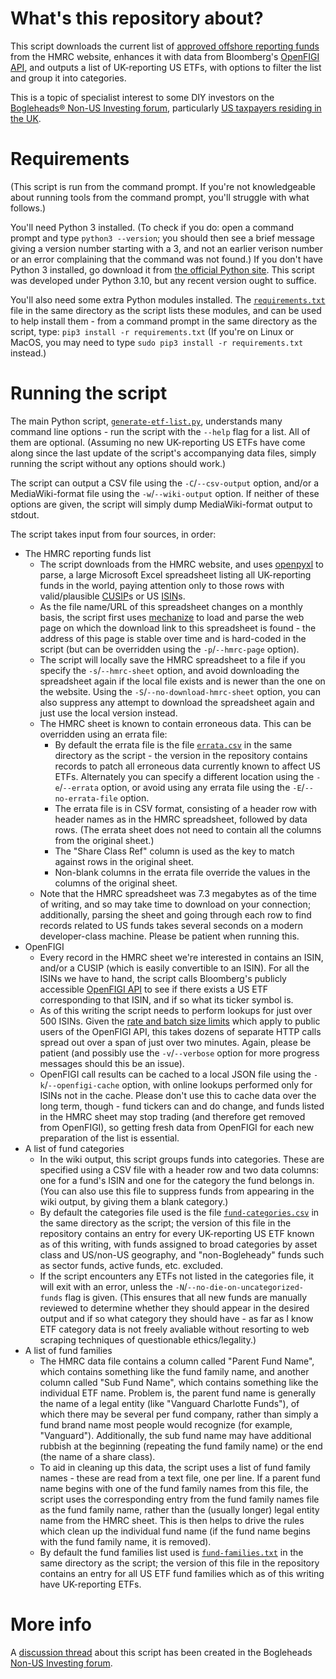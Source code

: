 # What's this repository about?

This script downloads the current list of [approved offshore reporting funds](https://www.gov.uk/government/publications/offshore-funds-list-of-reporting-funds) from the HMRC website, enhances it with data from Bloomberg's [OpenFIGI API](https://www.openfigi.com/api), and outputs a list of UK-reporting US ETFs, with options to filter the list and group it into categories.

This is a topic of specialist interest to some DIY investors on the [Bogleheads&reg; Non-US Investing forum](https://www.bogleheads.org/forum/viewforum.php?f=22), particularly [US taxpayers residing in the UK](https://www.bogleheads.org/wiki/Investing_from_the_UK_for_US_citizens_and_US_permanent_residents).


# Requirements

(This script is run from the command prompt.  If you're not knowledgeable about running tools from the command prompt, you'll struggle with what follows.)

You'll need Python 3 installed.  (To check if you do: open a command prompt and type `python3 --version`; you should then see a brief message giving a version number starting with a 3, and not an earlier verison number or an error complaining that the command was not found.)  If you don't have Python 3 installed, go download it from [the official Python site](https://www.python.org/downloads/).  This script was developed under Python 3.10, but any recent version ought to suffice.

You'll also need some extra Python modules installed. The [`requirements.txt`](requirements.txt) file in the same directory as the script lists these modules, and can be used to help install them - from a command prompt in the same directory as the script, type: `pip3 install -r requirements.txt`  (If you're on Linux or MacOS, you may need to type `sudo pip3 install -r requirements.txt` instead.)


# Running the script

The main Python script, [`generate-etf-list.py`](generate-etf-list.py), understands many command line options - run the script with the `--help` flag for a list.  All of them are optional.  (Assuming no new UK-reporting US ETFs have come along since the last update of the script's accompanying data files, simply running the script without any options should work.)

The script can output a CSV file using the `-C`/`--csv-output` option, and/or a MediaWiki-format file using the `-w`/`--wiki-output` option.  If neither of these options are given, the script will simply dump MediaWiki-format output to stdout.

The script takes input from four sources, in order:

  * The HMRC reporting funds list
    * The script downloads from the HMRC website, and uses [openpyxl](https://openpyxl.readthedocs.io/en/stable/) to parse, a large Microsoft Excel spreadsheet listing all UK-reporting funds in the world, paying attention only to those rows with valid/plausible [CUSIP](https://en.wikipedia.org/wiki/CUSIP)s or US [ISIN](https://en.wikipedia.org/wiki/International_Securities_Identification_Number)s.
    * As the file name/URL of this spreadsheet changes on a monthly basis, the script first uses [mechanize](https://mechanize.readthedocs.io/en/latest/) to load and parse the web page on which the download link to this spreadsheet is found - the address of this page is stable over time and is hard-coded in the script (but can be overridden using the `-p`/`--hmrc-page` option).
    * The script will locally save the HMRC spreadsheet to a file if you specify the `-s`/`--hmrc-sheet` option, and avoid downloading the spreadsheet again if the local file exists and is newer than the one on the website.  Using the `-S`/`--no-download-hmrc-sheet` option, you can also suppress any attempt to download the spreadsheet again and just use the local version instead.
    * The HMRC sheet is known to contain erroneous data.  This can be overridden using an errata file:
      * By default the errata file is the file [`errata.csv`](errata.csv) in the same directory as the script - the version in the repository contains records to patch all erroneous data currently known to affect US ETFs.  Alternately you can specify a different location using the `-e`/`--errata` option, or avoid using any errata file using the `-E`/`--no-errata-file` option.
      * The errata file is in CSV format, consisting of a header row with header names as in the HMRC spreadsheet, followed by data rows.  (The errata sheet does not need to contain all the columns from the original sheet.) 
      * The "Share Class Ref" column is used as the key to match against rows in the original sheet.
      * Non-blank columns in the errata file override the values in the columns of the original sheet.
    * Note that the HMRC spreadsheet was 7.3 megabytes as of the time of writing, and so may take time to download on your connection; additionally, parsing the sheet and going through each row to find records related to US funds takes several seconds on a modern developer-class machine.  Please be patient when running this.
  * OpenFIGI
    * Every record in the HMRC sheet we're interested in contains an ISIN, and/or a CUSIP (which is easily convertible to an ISIN).  For all the ISINs we have to hand, the script calls Bloomberg's publicly accessible [OpenFIGI API](https://www.openfigi.com/api) to see if there exists a US ETF corresponding to that ISIN, and if so what its ticker symbol is.
    * As of this writing the script needs to perform lookups for just over 500 ISINs.  Given the [rate and batch size limits](https://www.openfigi.com/api#rate-limit) which apply to public users of the OpenFIGI API, this takes dozens of separate HTTP calls spread out over a span of just over two minutes.  Again, please be patient (and possibly use the `-v`/`--verbose` option for more progress messages should this be an issue).
    * OpenFIGI call results can be cached to a local JSON file using the `-k`/`--openfigi-cache` option, with online lookups performed only for ISINs not in the cache.  Please don't use this to cache data over the long term, though - fund tickers can and do change, and funds listed in the HMRC sheet may stop trading (and therefore get removed from OpenFIGI), so getting fresh data from OpenFIGI for each new preparation of the list is essential.
  * A list of fund categories
    * In the wiki output, this script groups funds into categories.  These are specified using a CSV file with a header row and two data columns: one for a fund's ISIN and one for the category the fund belongs in.  (You can also use this file to suppress funds from appearing in the wiki output, by giving them a blank category.)
    * By default the categories file used is the file [`fund-categories.csv`](fund-categories.csv) in the same directory as the script; the version of this file in the repository contains an entry for every UK-reporting US ETF known as of this writing, with funds assigned to broad categories by asset class and US/non-US geography, and "non-Bogleheady" funds such as sector funds, active funds, etc. excluded.
    * If the script encounters any ETFs not listed in the categories file, it will exit with an error, unless the `-N`/`--no-die-on-uncategorized-funds` flag is given.  (This ensures that all new funds are manually reviewed to determine whether they should appear in the desired output and if so what category they should have - as far as I know ETF category data is not freely avaliable without resorting to web scraping techniques of questionable ethics/legality.)
  * A list of fund families
    * The HMRC data file contains a column called "Parent Fund Name", which contains something like the fund family name, and another column called "Sub Fund Name", which contains something like the individual ETF name.  Problem is, the parent fund name is generally the name of a legal entity (like "Vanguard Charlotte Funds"), of which there may be several per fund company, rather than simply a fund brand name most people would recognize (for example, "Vanguard").  Additionally, the sub fund name may have additional rubbish at the beginning (repeating the fund family name) or the end (the name of a share class).
    * To aid in cleaning up this data, the script uses a list of fund family names - these are read from a text file, one per line.  If a parent fund name begins with one of the fund family names from this file, the script uses the corresponding entry from the fund family names file as the fund family name, rather than the (usually longer) legal entity name from the HMRC sheet.  This is then helps to drive the rules which clean up the individual fund name (if the fund name begins with the fund family name, it is removed).
    * By default the fund families list used is [`fund-families.txt`](fund-families.txt) in the same directory as the script; the version of this file in the repository contains an entry for all US ETF fund families which as of this writing have UK-reporting ETFs. 


# More info

A [discussion thread](https://www.bogleheads.org/forum/viewtopic.php?t=393286) about this script has been created in the Bogleheads [Non-US Investing forum](https://www.bogleheads.org/forum/viewforum.php?f=22).

